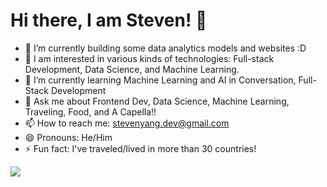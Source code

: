 # Hi there, I am Steven! 👋

- 🔭 I’m currently building some data analytics models and websites :D
- 💞️ I am interested in various kinds of technologies: Full-stack Development, Data Science, and Machine Learning.
- 🌱 I’m currently learning Machine Learning and AI in Conversation, Full-Stack Development
- 💬 Ask me about Frontend Dev, Data Science, Machine Learning, Traveling, Food, and A Capella!!
- 📫 How to reach me: stevenyang.dev@gmail.com
- 😄 Pronouns: He/Him
- ⚡ Fun fact: I've traveled/lived in more than 30 countries!

<a href="mailto:stevenyang.dev@gmail.com" target="_blank"><img src="https://img.shields.io/badge/stevenyang.dev@gmail.com-EA4335?style=flat-square&logo=Gmail&logoColor=white"/></a>
